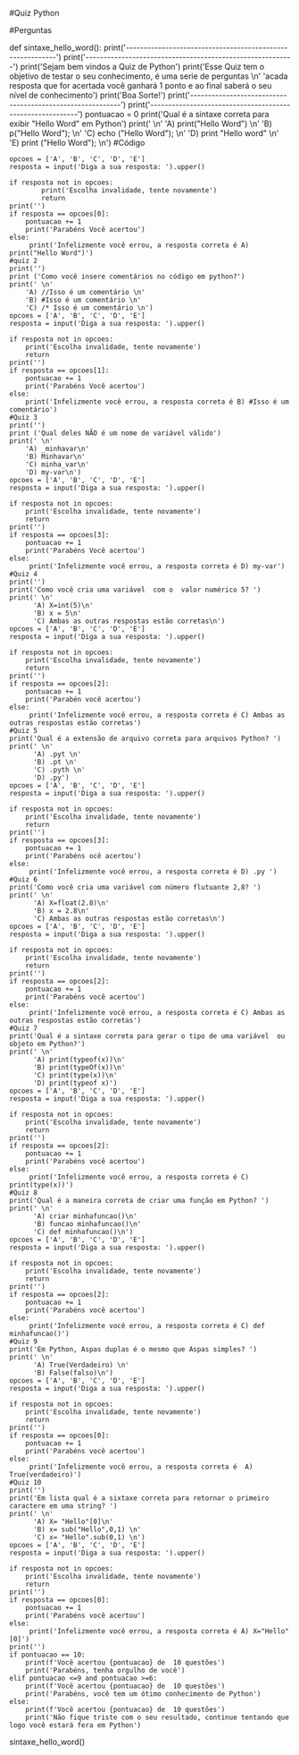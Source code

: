 #Quiz Python

#Perguntas


def sintaxe_hello_word():
    print('----------------------------------------------------------')
    print('----------------------------------------------------------')
    print('Sejam bem vindos a Quiz de Python')
    print('Esse Quiz tem o objetivo de testar o seu conhecimento, é uma serie de perguntas \n'
        'acada resposta que for acertada você ganhará 1 ponto e ao final saberá o seu nível de conhecimento')
    print('Boa Sorte!')
    print('----------------------------------------------------------')
    print('----------------------------------------------------------')
    pontuacao = 0
    print('Qual é a sintaxe correta para exibir "Hello Word" em Python')
    print('  \n'
    'A) print("Hello Word") \n'
    'B) p("Hello Word"); \n'
    'C) echo ("Hello Word"); \n'
    'D) print "Hello word" \n'
    'E) print ("Hello Word"); \n')
    #Código

    opcoes = ['A', 'B', 'C', 'D', 'E']
    resposta = input('Diga a sua resposta: ').upper()

    if resposta not in opcoes:
            print('Escolha invalidade, tente novamente')
            return
    print('')
    if resposta == opcoes[0]:
        pontuacao += 1
        print('Parabéns Você acertou')
    else:
         print('Infelizmente você errou, a resposta correta é A) print("Hello Word")')
    #quiz 2
    print('')
    print ('Como você insere comentários no código em python?')
    print(' \n'
        'A) //Isso é um comentário \n'
        'B) #Isso é um comentário \n'
        'C) /* Isso é um comentário \n')
    opcoes = ['A', 'B', 'C', 'D', 'E']
    resposta = input('Diga a sua resposta: ').upper()

    if resposta not in opcoes:
        print('Escolha invalidade, tente novamente')
        return
    print('')
    if resposta == opcoes[1]:
        pontuacao += 1
        print('Parabéns Você acertou')
    else:
        print('Infelizmente você errou, a resposta correta é B) #Isso é um comentário')
    #Quiz 3
    print('')
    print ('Qual deles NÃO é um nome de variável válido')
    print(' \n'
        'A) _minhavar\n'
        'B) Minhavar\n'
        'C) minha_var\n'
        'D) my-var\n')
    opcoes = ['A', 'B', 'C', 'D', 'E']
    resposta = input('Diga a sua resposta: ').upper()

    if resposta not in opcoes:
        print('Escolha invalidade, tente novamente') 
        return
    print('')
    if resposta == opcoes[3]:
        pontuacao += 1
        print('Parabéns Você acertou')
    else:
         print('Infelizmente você errou, a resposta correta é D) my-var')
    #Quiz 4 
    print('')
    print('Como você cria uma variável  com o  valor numérico 5? ')
    print(' \n'
          'A) X=int(5)\n'
          'B) x = 5\n'
          'C) Ambas as outras respostas estão corretas\n')
    opcoes = ['A', 'B', 'C', 'D', 'E']
    resposta = input('Diga a sua resposta: ').upper()

    if resposta not in opcoes:
        print('Escolha invalidade, tente novamente') 
        return
    print('')
    if resposta == opcoes[2]:
        pontuacao += 1
        print('Parabén você acertou')
    else:
         print('Infelizmente você errou, a resposta correta é C) Ambas as outras respostas estão corretas')
    #Quiz 5
    print('Qual é a extensão de arquivo correta para arquivos Python? ')
    print(' \n'
          'A) .pyt \n'
          'B) .pt \n'
          'C) .pyth \n'
          'D) .py')
    opcoes = ['A', 'B', 'C', 'D', 'E']
    resposta = input('Diga a sua resposta: ').upper()

    if resposta not in opcoes:
        print('Escolha invalidade, tente novamente') 
        return
    print('')
    if resposta == opcoes[3]:
        pontuacao += 1
        print('Parabéns ocê acertou')
    else:
         print('Infelizmente você errou, a resposta correta é D) .py ')
    #Quiz 6
    print('Como você cria uma variável com número flutuante 2,8? ')
    print(' \n'
          'A) X=float(2.8)\n'
          'B) x = 2.8\n'
          'C) Ambas as outras respostas estão corretas\n')
    opcoes = ['A', 'B', 'C', 'D', 'E']
    resposta = input('Diga a sua resposta: ').upper()

    if resposta not in opcoes:
        print('Escolha invalidade, tente novamente') 
        return
    print('')
    if resposta == opcoes[2]:
        pontuacao += 1
        print('Parabéns você acertou')
    else:
         print('Infelizmente você errou, a resposta correta é C) Ambas as outras respostas estão corretas')
    #Quiz 7
    print('Qual é a sintaxe correta para gerar o tipo de uma variável  ou objeto em Python?')
    print(' \n'
          'A) print(typeof(x))\n'
          'B) print(typeOf(x))\n'
          'C) print(type(x))\n'
          'D) print(typeof x)')
    opcoes = ['A', 'B', 'C', 'D', 'E']
    resposta = input('Diga a sua resposta: ').upper()

    if resposta not in opcoes:
        print('Escolha invalidade, tente novamente') 
        return
    print('')
    if resposta == opcoes[2]:
        pontuacao += 1
        print('Parabéns você acertou')
    else:
         print('Infelizmente você errou, a resposta correta é C) print(type(x))')
    #Quiz 8
    print('Qual é a maneira correta de criar uma função em Python? ')
    print(' \n'
          'A) criar minhafuncao()\n'
          'B) funcao minhafuncao()\n'
          'C) def minhafuncao()\n')
    opcoes = ['A', 'B', 'C', 'D', 'E']
    resposta = input('Diga a sua resposta: ').upper()

    if resposta not in opcoes:
        print('Escolha invalidade, tente novamente') 
        return
    print('')
    if resposta == opcoes[2]:
        pontuacao += 1
        print('Parabéns você acertou')
    else:
         print('Infelizmente você errou, a resposta correta é C) def minhafuncao()')
    #Quiz 9
    print('Em Python, Aspas duplas é o mesmo que Aspas simples? ')
    print(' \n'
          'A) True(Verdadeiro) \n'
          'B) False(falso)\n')
    opcoes = ['A', 'B', 'C', 'D', 'E']
    resposta = input('Diga a sua resposta: ').upper()

    if resposta not in opcoes:
        print('Escolha invalidade, tente novamente') 
        return
    print('')
    if resposta == opcoes[0]:
        pontuacao += 1
        print('Parabéns você acertou')
    else:
         print('Infelizmente você errou, a resposta correta é  A) True(verdadeiro)')
    #Quiz 10
    print('')
    print('Em lista qual é a sixtaxe correta para retornar o primeiro caractere em uma string? ')
    print(' \n'
          'A) X= "Hello"[0]\n'
          'B) x= sub("Hello",0,1) \n'
          'C) x= "Hello".sub(0,1) \n')
    opcoes = ['A', 'B', 'C', 'D', 'E']
    resposta = input('Diga a sua resposta: ').upper()

    if resposta not in opcoes:
        print('Escolha invalidade, tente novamente') 
        return
    print('')
    if resposta == opcoes[0]:
        pontuacao += 1
        print('Parabéns você acertou')
    else:
         print('Infelizmente você errou, a resposta correta é A) X="Hello"[0]')
    print('')
    if pontuacao == 10:
        print(f'Você acertou {pontuacao} de  10 questões')
        print('Parabéns, tenha orgulho de você')
    elif pontuacao <=9 and pontuacao >=6:
        print(f'Você acertou {pontuacao} de  10 questões')
        print('Parabéns, você tem um ótimo conhecimento de Python')
    else:
        print(f'Você acertou {pontuacao} de  10 questões')
        print('Não fique triste com o seu resultado, continue tentando que logo você estará fera em Python')
sintaxe_hello_word()

